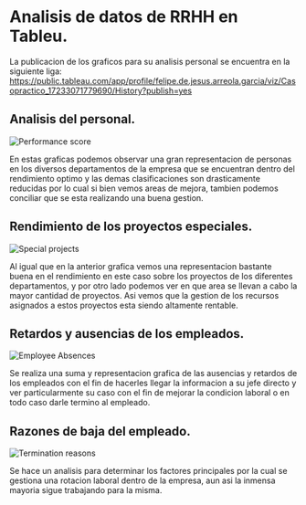 # Analisis de datos de RRHH en Tableu.

La publicacion de los graficos para su analisis personal se encuentra en la siguiente liga:
https://public.tableau.com/app/profile/felipe.de.jesus.arreola.garcia/viz/Casopractico_17233071779690/History?publish=yes

## Analisis del personal.

![Performance score](https://github.com/user-attachments/assets/ec070f55-2a95-4824-95b5-75753005b39b)

En estas graficas podemos observar una gran representacion de personas en los diversos departamentos de la empresa que se encuentran dentro del rendimiento optimo y las demas clasificaciones son drasticamente reducidas por lo cual si bien vemos areas de mejora, tambien podemos conciliar que se esta realizando una buena gestion.

## Rendimiento de los proyectos especiales.

![Special projects](https://github.com/user-attachments/assets/780c47e3-56c0-4f5d-88b1-83b8db390d6b)

Al igual que en la anterior grafica vemos una representacion bastante buena en el rendimiento en este caso sobre los proyectos de los diferentes departamentos, y por otro lado podemos ver en que area se llevan a cabo la mayor cantidad de proyectos. Asi vemos que la gestion de los recursos asignados a estos proyectos esta siendo altamente rentable.

## Retardos y ausencias de los empleados.

![Employee Absences](https://github.com/user-attachments/assets/893e0f0f-f715-46e6-8e53-9e0a52a2c297)

Se realiza una suma y representacion grafica de las ausencias y retardos de los empleados con el fin de hacerles llegar la informacion a su jefe directo y ver particularmente su caso con el fin de mejorar la condicion laboral o en todo caso darle termino al empleado.

## Razones de baja del empleado.

![Termination reasons](https://github.com/user-attachments/assets/c9712e3d-faa8-43ee-84bd-1fcc2d7c628c)

Se hace un analisis para determinar los factores principales por la cual se gestiona una rotacion laboral dentro de la empresa, aun asi la inmensa mayoria sigue trabajando para la misma.

